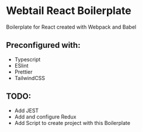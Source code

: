 
# Webtail React Boilerplate

Boilerplate for React created with Webpack and Babel

Preconfigured with:
-
- Typescript
- ESlint
- Prettier
- TailwindCSS

TODO:
- 
- Add JEST
- Add and configure Redux
- Add Script to create project with this Boilerplate

